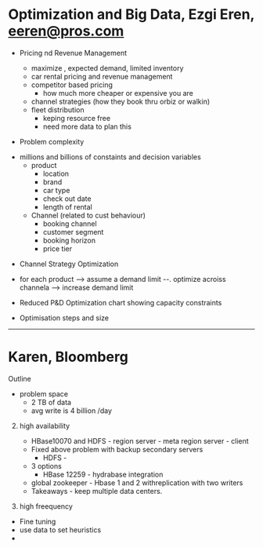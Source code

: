 # Optimization and Big Data, Ezgi Eren, eeren@pros.com
+ Pricing nd Revenue Management
    - maximize , expected demand, limited inventory
    - car rental pricing and revenue management
    - competitor based pricing
        - how much more cheaper or expensive you are 
    - channel strategies (how they book thru orbiz or walkin)
    - fleet distribution
        - keping resource free
        - need more data to plan this


+ Problem complexity
- millions and billions of constaints and decision variables
  + product
      - location 
    - brand
    - car type
    - check out date
    - length of rental 
  + Channel (related to cust behaviour)  
    - booking channel
    - customer segment
    - booking horizon
    - price tier

+ Channel Strategy Optimization
- for each product --> assume a demand limit --. optimize acroiss channela --> increase demand limit

+ Reduced P&D Optimization
chart showing capacity constraints


+ Optimisation steps and size

----
# Karen, Bloomberg 

Outline
- problem space
    - 2 TB of data
    - avg write is 4 billion /day

2. high availability

    - HBase10070 and HDFS - region server - meta region server - client
    - Fixed above problem with backup secondary servers 
        - HDFS - 
    - 3 options 
        - HBase 12259 - hydrabase integration          
     - global zookeeper - Hbase 1 and 2 withreplication with two writers
     + Takeaways - keep multiple data centers.
     
3. high freequency
  - Fine tuning 
  - use data to set heuristics
  -  
                    
